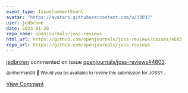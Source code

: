 ```yaml
---
event_type: IssueCommentEvent
avatar: "https://avatars.githubusercontent.com/u/3303?"
user: jedbrown
date: 2023-01-20
repo_name: openjournals/joss-reviews
html_url: https://github.com/openjournals/joss-reviews/issues/4603
repo_url: https://github.com/openjournals/joss-reviews
---
```


<a href='https://github.com/jedbrown' target='_blank'>jedbrown</a> commented on issue <a href='https://github.com/openjournals/joss-reviews/issues/4603' target='_blank'>openjournals/joss-reviews#4603</a>.

<small>@mherman09 :wave:  Would you be available to review this submission for JOSS?...</small>

<a href='https://github.com/openjournals/joss-reviews/issues/4603' target='_blank'>View Comment</a>